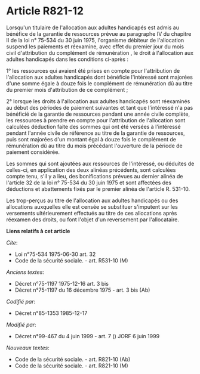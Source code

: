 # Article R821-12

Lorsqu'un titulaire de l'allocation aux adultes handicapés est admis au bénéfice de la garantie de ressources prévue au
paragraphe IV du chapitre II de la loi n° 75-534 du 30 juin 1975, l'organisme débiteur de l'allocation suspend les paiements
et réexamine, avec effet du premier jour du mois civil d'attribution du complément de rémunération     , le droit à
l'allocation aux adultes handicapés dans les conditions ci-après : 

1° les ressources qui avaient été prises en compte pour l'attribution de l'allocation aux adultes handicapés dont bénéficie
l'intéressé sont majorées d'une somme égale à douze fois le complément de rémunération dû au titre du premier mois
d'attribution de ce complément ; 

2° lorsque les droits à l'allocation aux adultes handicapés sont réexaminés au début des périodes de paiement suivantes et
tant que l'intéressé n'a pas bénéficié de la garantie de ressources pendant une année civile complète, les ressources à
prendre en compte pour l'attribution de l'allocation sont calculées déduction faite des sommes qui ont été versées à
l'intéressé pendant l'année civile de référence au titre de la garantie de ressources, puis sont majorées d'un montant égal à
douze fois le complément de rémunération dû au titre du mois précédant l'ouverture de la période de paiement considérée. 

Les sommes qui sont ajoutées aux ressources de l'intéressé, ou déduites de celles-ci, en application des deux alinéas
précédents, sont calculées compte tenu, s'il y a lieu, des bonifications prévues au dernier alinéa de l'article 32 de la loi
n° 75-534 du 30 juin 1975 et sont affectées des déductions et abattements fixés par le premier alinéa de l'article R.
531-10. 

Les trop-perçus au titre de l'allocation aux adultes handicapés ou des allocations auxquelles elle est censée se substituer
s'imputent sur les versements ultérieurement effectués au titre de ces allocations après réexamen des droits, ou font l'objet
d'un reversement par l'allocataire.

**Liens relatifs à cet article**

_Cite_:

  - Loi n°75-534 1975-06-30 art. 32
  - Code de la sécurité sociale. - art. R531-10 (M)

_Anciens textes_:

  - Décret n°75-1197 1975-12-16 art. 3 bis
  - Décret n°75-1197 du 16 décembre 1975 - art. 3 bis (Ab)

_Codifié par_:

  - Décret n°85-1353 1985-12-17

_Modifié par_:

  - Décret n°99-467 du 4 juin 1999 - art. 7 () JORF 6 juin 1999

_Nouveaux textes_:

  - Code de la sécurité sociale. - art. R821-10 (Ab)
  - Code de la sécurité sociale. - art. R821-10 (M)
